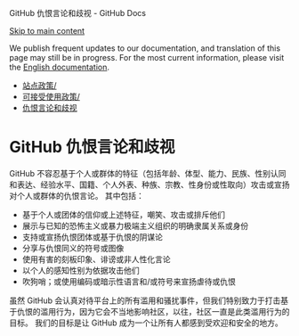 GitHub 仇恨言论和歧视 - GitHub Docs

[Skip to main content](#main-content)

We publish frequent updates to our documentation, and translation of this page may still be in progress. For the most current information, please visit the [English documentation](/en).

* [站点政策/](/zh/site-policy)
* [可接受使用政策/](/zh/site-policy/acceptable-use-policies)
* [仇恨言论和歧视](/zh/site-policy/acceptable-use-policies/github-hate-speech-and-discrimination)

GitHub 仇恨言论和歧视
==========

GitHub 不容忍基于个人或群体的特征（包括年龄、体型、能力、民族、性别认同和表达、经验水平、国籍、个人外表、种族、宗教、性身份或性取向）攻击或宣扬对个人或群体的仇恨言论。 其中包括：

* 基于个人或团体的信仰或上述特征，嘲笑、攻击或排斥他们
* 展示与已知的恐怖主义或暴力极端主义组织的明确隶属关系或身份
* 支持或宣扬仇恨团体或基于仇恨的阴谋论
* 分享与仇恨同义的符号或图像
* 使用有害的刻板印象、诽谤或非人性化言论
* 以个人的感知性别为依据攻击他们
* 吹狗哨；或使用编码或暗示性语言和/或符号来宣扬虐待或仇恨

虽然 GitHub 会认真对待平台上的所有滥用和骚扰事件，但我们特别致力于打击基于仇恨的滥用行为，因为它会不当地影响社区，以往，社区一直是此类滥用行为的目标。 我们的目标是让 GitHub 成为一个让所有人都感到受欢迎和安全的地方。
